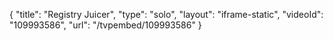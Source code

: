 {
    "title": "Registry Juicer",
    "type": "solo",
    "layout": "iframe-static",
    "videoId": "109993586",
    "url": "\/tvpembed\/109993586"
}